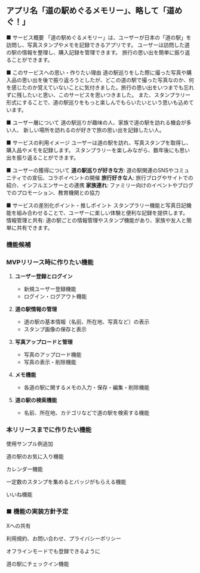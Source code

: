 ## アプリ名「道の駅めぐるメモリー」、略して「道めぐ！」

■ サービス概要
「道の駅めぐるメモリー」は、ユーザーが日本の「道の駅」を訪問し、写真スタンプやメモを記録できるアプリです。
ユーザーは訪問した道の駅の情報を整理し、購入記録を管理できます。
旅行の思い出を簡単に振り返ることができます。

■ このサービスへの思い・作りたい理由
道の駅巡りをした際に撮った写真や購入品の思い出を後で振り返ろうとしたが、どこの道の駅で撮った写真なのか、何を感じたのか覚えていないことに気付きました。旅行の思い出をいつまでも忘れずに残したいと思い、このサービスを思いつきました。
また、スタンプラリー形式にすることで、道の駅巡りをもっと楽しんでもらいたいという思いも込めています。

■ ユーザー層について
道の駅巡りが趣味の人、家族で道の駅を訪れる機会が多い人、
新しい場所を訪れるのが好きで旅の思い出を記録したい人。

■ サービスの利用イメージ
ユーザーは道の駅を訪れ、写真スタンプを取得し、購入品やメモを記録します。
スタンプラリーを楽しみながら、数年後にも思い出を振り返ることができます。

■ ユーザーの獲得について
**道の駅巡りが好きな方**: 道の駅関連のSNSやコミュニティでの宣伝、コラボイベントの開催
**旅行好きな人**: 旅行ブログやサイトでの紹介、インフルエンサーとの連携
**家族連れ**: ファミリー向けのイベントやブログでのプロモーション、教育機関との協力

■ サービスの差別化ポイント・推しポイント
スタンプラリー機能と写真日記機能を組み合わせることで、ユーザーに楽しい体験と便利な記録を提供します。
情報管理と共有: 道の駅ごとの情報管理やスタンプ機能があり、家族や友人と簡単に共有できます。

###  機能候補　

### MVPリリース時に作りたい機能

1. **ユーザー登録とログイン**
    - 新規ユーザー登録機能
    - ログイン・ログアウト機能

2. **道の駅情報の管理**
    - 道の駅の基本情報（名前、所在地、写真など）の表示
    - スタンプ画像の保存と表示

3. **写真アップロードと管理**
    - 写真のアップロード機能
    - 写真の表示・削除機能

4. **メモ機能**
    - 各道の駅に関するメモの入力・保存・編集・削除機能

5. **道の駅の検索機能**
    - 名前、所在地、カテゴリなどで道の駅を検索する機能


### 本リリースまでに作りたい機能

使用サンプル例追加

道の駅のお気に入り機能

カレンダー機能

一定数のスタンプを集めるとバッジがもらえる機能

 いいね機能


### ■ 機能の実装方針予定

Xへの共有

利用規約、お問い合わせ、プライバシーポリシー

オフラインモードでも登録できるように

道の駅にチェックイン機能